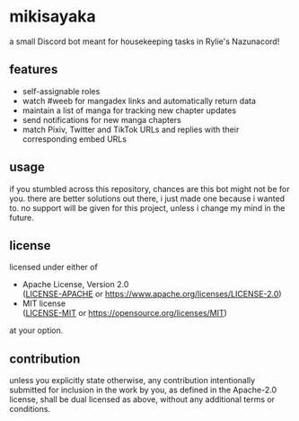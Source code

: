 # mikisayaka

a small Discord bot meant for housekeeping tasks in Rylie's Nazunacord!

## features

- self-assignable roles
- watch #weeb for mangadex links and automatically return data
- maintain a list of manga for tracking new chapter updates
- send notifications for new manga chapters
- match Pixiv, Twitter and TikTok URLs and replies with their corresponding
  embed URLs

## usage

if you stumbled across this repository, chances are this bot might not be for
you. there are better solutions out there, i just made one because i wanted to.
no support will be given for this project, unless i change my mind in the
future.

## license

licensed under either of

- Apache License, Version 2.0 \
  ([LICENSE-APACHE](LICENSE-APACHE) or https://www.apache.org/licenses/LICENSE-2.0)
- MIT license \
  ([LICENSE-MIT](LICENSE-MIT) or https://opensource.org/licenses/MIT)

at your option.

## contribution

unless you explicitly state otherwise, any contribution intentionally submitted
for inclusion in the work by you, as defined in the Apache-2.0 license, shall be
dual licensed as above, without any additional terms or conditions.
